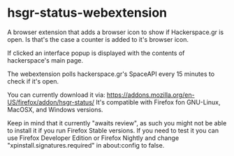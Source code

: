 # hsgr-status-webextension
A browser extension that adds a browser icon to show if Hackerspace.gr is open. Is that's the case a counter is added to it's browser icon.

If clicked an interface popup is displayed with the contents of hackerspace's main page.

The webextension polls hackerspace.gr's SpaceAPI every 15 minutes to check if it's open.

You can currently download it via: https://addons.mozilla.org/en-US/firefox/addon/hsgr-status/
It's compatible with Firefox fon GNU-Linux, MacOSX, and Windows versions.

Keep in mind that it currently "awaits review", as such you might not be able to install it if you run Firefox Stable versions.
If you need to test it you can use Firefox Developer Edition or Firefox Nightly and change "xpinstall.signatures.required" in about:config to false.
